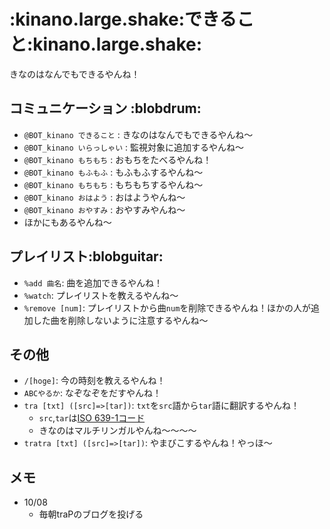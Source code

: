 # :kinano.large.shake:できること:kinano.large.shake:
きなのはなんでもできるやんね！
## コミュニケーション :blobdrum:
- `@BOT_kinano できること` : きなのはなんでもできるやんね～
- `@BOT_kinano いらっしゃい` : 監視対象に追加するやんね～
- `@BOT_kinano もちもち` : おもちをたべるやんね！
- `@BOT_kinano もふもふ` : もふもふするやんね～
- `@BOT_kinano もちもち` : もちもちするやんね～
- `@BOT_kinano おはよう` : おはようやんね～
- `@BOT_kinano おやすみ` : おやすみやんね～
- ほかにもあるやんね～
## プレイリスト:blobguitar:
- `%add 曲名`: 曲を追加できるやんね！
- `%watch`: プレイリストを教えるやんね～
- `%remove [num]`: プレイリストから曲`num`を削除できるやんね！ほかの人が追加した曲を削除しないように注意するやんね～
## その他
- `/[hoge]`: 今の時刻を教えるやんね！
- `ABCやるか`: なぞなぞをだすやんね！
- `tra [txt] ([src]=>[tar])`: `txt`を`src`語から`tar`語に翻訳するやんね！
    - `src`,`tar`は[ISO 639-1コード](https://ja.wikipedia.org/wiki/ISO_639-1%E3%82%B3%E3%83%BC%E3%83%89%E4%B8%80%E8%A6%A7)
    - きなのはマルチリンガルやんね～～～～
- `tratra [txt] ([src]=>[tar])`: やまびこするやんね！やっほ～
## メモ
- 10/08
    - 毎朝traPのブログを投げる